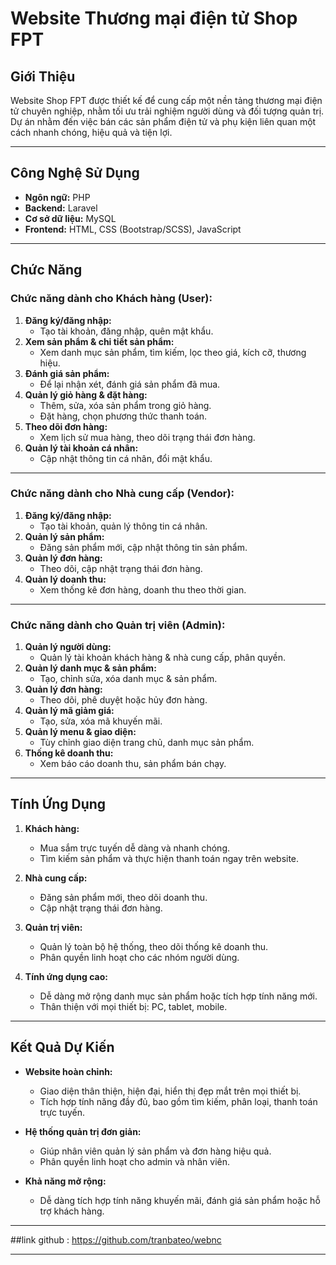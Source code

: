 # Website Thương mại điện tử Shop FPT

## **Giới Thiệu**
Website Shop FPT được thiết kế để cung cấp một nền tảng thương mại điện tử chuyên nghiệp, nhằm tối ưu trải nghiệm người dùng và đối tượng quản trị. Dự án nhằm đến việc bán các sản phẩm điện tử và phụ kiện liên quan một cách nhanh chóng, hiệu quả và tiện lợi.

---

## **Công Nghệ Sử Dụng**
- **Ngôn ngữ:** PHP
- **Backend:** Laravel
- **Cơ sở dữ liệu:** MySQL
- **Frontend:** HTML, CSS (Bootstrap/SCSS), JavaScript


---

## **Chức Năng**

### **Chức năng dành cho Khách hàng (User):**
1. **Đăng ký/đăng nhập:**
   - Tạo tài khoản, đăng nhập, quên mật khẩu.
2. **Xem sản phẩm & chi tiết sản phẩm:**
   - Xem danh mục sản phẩm, tìm kiếm, lọc theo giá, kích cỡ, thương hiệu.
3. **Đánh giá sản phẩm:**
   - Để lại nhận xét, đánh giá sản phẩm đã mua.
4. **Quản lý giỏ hàng & đặt hàng:**
   - Thêm, sửa, xóa sản phẩm trong giỏ hàng.
   - Đặt hàng, chọn phương thức thanh toán.
5. **Theo dõi đơn hàng:**
   - Xem lịch sử mua hàng, theo dõi trạng thái đơn hàng.
6. **Quản lý tài khoản cá nhân:**
   - Cập nhật thông tin cá nhân, đổi mật khẩu.

---

### **Chức năng dành cho Nhà cung cấp (Vendor):**
1. **Đăng ký/đăng nhập:**
   - Tạo tài khoản, quản lý thông tin cá nhân.
2. **Quản lý sản phẩm:**
   - Đăng sản phẩm mới, cập nhật thông tin sản phẩm.
3. **Quản lý đơn hàng:**
   - Theo dõi, cập nhật trạng thái đơn hàng.
4. **Quản lý doanh thu:**
   - Xem thống kê đơn hàng, doanh thu theo thời gian.

---

### **Chức năng dành cho Quản trị viên (Admin):**
1. **Quản lý người dùng:**
   - Quản lý tài khoản khách hàng & nhà cung cấp, phân quyền.
2. **Quản lý danh mục & sản phẩm:**
   - Tạo, chỉnh sửa, xóa danh mục & sản phẩm.
3. **Quản lý đơn hàng:**
   - Theo dõi, phê duyệt hoặc hủy đơn hàng.
4. **Quản lý mã giảm giá:**
   - Tạo, sửa, xóa mã khuyến mãi.
5. **Quản lý menu & giao diện:**
   - Tùy chỉnh giao diện trang chủ, danh mục sản phẩm.
6. **Thống kê doanh thu:**
   - Xem báo cáo doanh thu, sản phẩm bán chạy.

---

## **Tính Ứng Dụng**
1. **Khách hàng:**
   - Mua sắm trực tuyến dễ dàng và nhanh chóng.
   - Tìm kiếm sản phẩm và thực hiện thanh toán ngay trên website.

2. **Nhà cung cấp:**
   - Đăng sản phẩm mới, theo dõi doanh thu.
   - Cập nhật trạng thái đơn hàng.

3. **Quản trị viên:**
   - Quản lý toàn bộ hệ thống, theo dõi thống kê doanh thu.
   - Phân quyền linh hoạt cho các nhóm người dùng.

4. **Tính ứng dụng cao:**
   - Dễ dàng mở rộng danh mục sản phẩm hoặc tích hợp tính năng mới.
   - Thân thiện với mọi thiết bị: PC, tablet, mobile.

---

## **Kết Quả Dự Kiến**
- **Website hoàn chỉnh:**
  - Giao diện thân thiện, hiện đại, hiển thị đẹp mắt trên mọi thiết bị.
  - Tích hợp tính năng đầy đủ, bao gồm tìm kiếm, phân loại, thanh toán trực tuyến.

- **Hệ thống quản trị đơn giản:**
  - Giúp nhân viên quản lý sản phẩm và đơn hàng hiệu quả.
  - Phân quyền linh hoạt cho admin và nhân viên.

- **Khả năng mở rộng:**
  - Dễ dàng tích hợp tính năng khuyến mãi, đánh giá sản phẩm hoặc hỗ trợ khách hàng.

---
##link github : https://github.com/tranbateo/webnc

---



